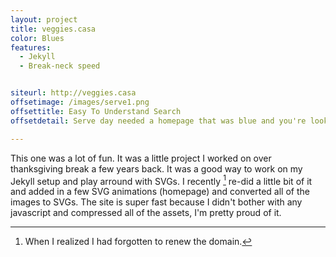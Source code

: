 ```yaml
---
layout: project
title: veggies.casa
color: Blues
features:
  - Jekyll
  - Break-neck speed


siteurl: http://veggies.casa
offsetimage: /images/serve1.png
offsettitle: Easy To Understand Search
offsetdetail: Serve day needed a homepage that was blue and you're looking at that very blue homepage.

---
```


This one was a lot of fun. It was a little project I worked on over thanksgiving break a few years back. It was a good way to work on my Jekyll setup and play arround with SVGs. I recently [^veg-1]  re-did a little bit of it and added in a few SVG animations (homepage) and converted all of the images to SVGs. The site is super fast because I didn't bother with any javascript and compressed all of the assets, I'm pretty proud of it.


[^veg-1]: When I realized I had forgotten to renew the domain.